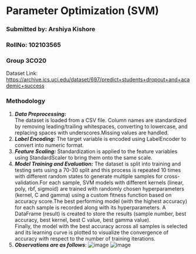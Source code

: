 # Parameter Optimization (SVM)
### Submitted by: Arshiya Kishore
### RollNo: 102103565
### Group 3CO20

Dataset Link: https://archive.ics.uci.edu/dataset/697/predict+students+dropout+and+academic+success

### Methodology
1. ***Data Preprocessing:***        
The dataset is loaded from a CSV file. Column names are standardized by removing leading/trailing whitespaces, converting to lowercase, and replacing spaces with underscores.Missing values are handled.
2. ***Label Encoding:***  The target variable is encoded using LabelEncoder to convert into numeric format.      
3. ***Feature Scaling:*** Standardization is applied to the feature variables using StandardScaler to bring them onto the same scale.      
4. ***Model Training and Evaluation:*** The dataset is split into training and testing sets using a 70-30 split and this process is repeated 10 times with different random states to generate multiple samples for cross-validation.For each sample, SVM models with different kernels (linear, poly, rbf, sigmoid) are trained with randomly chosen hyperparameters (kernel, C and gamma) using a custom fitness function based on accuracy score.The best performing model (with the highest accuracy) for each sample is recorded along with its hyperparameters. A DataFrame (result) is created to store the results (sample number, best accuracy, best kernel, best C value, best gamma value).    
Finally, the model with the best accuracy across all samples is selected and its learning curve is plotted to visualize the convergence of accuracy with respect to the number of training iterations.
5. ***Observations are as follows***:
![image](https://github.com/arshiyaakishore/Parameter_Optimization/assets/135497076/bf7f2ead-a646-47c6-9a0a-3bb6266aeac3)
![image](https://github.com/arshiyaakishore/Parameter_Optimization/assets/135497076/168cd750-8f9e-4b7e-bdfd-c9e7669eb288)


